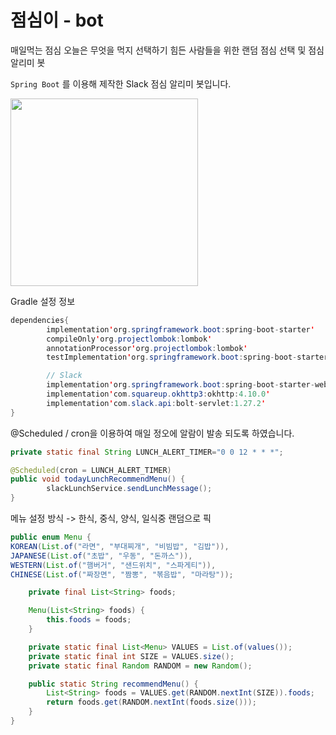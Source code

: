 # 점심이 - bot

매일먹는 점심 오늘은 무엇을 먹지 선택하기 힘든 사람들을 위한 랜덤 점심 선택 및 점심 알리미 봇

```Spring Boot```
를 이용해 제작한 Slack 점심 알리미 봇입니다.
<div>
        <img src="lunch.png" width="300" height="300">
</div>

Gradle 설정 정보

```java
dependencies{
        implementation'org.springframework.boot:spring-boot-starter'
        compileOnly'org.projectlombok:lombok'
        annotationProcessor'org.projectlombok:lombok'
        testImplementation'org.springframework.boot:spring-boot-starter-test'

        // Slack
        implementation'org.springframework.boot:spring-boot-starter-web'
        implementation'com.squareup.okhttp3:okhttp:4.10.0'
        implementation'com.slack.api:bolt-servlet:1.27.2'
}
```

@Scheduled / cron을 이용하여 매일 정오에 알람이 발송 되도록 하였습니다.

```java
private static final String LUNCH_ALERT_TIMER="0 0 12 * * *";

@Scheduled(cron = LUNCH_ALERT_TIMER)
public void todayLunchRecommendMenu() {
        slackLunchService.sendLunchMessage();
}
```

메뉴 설정 방식 -> 한식, 중식, 양식, 일식중 랜덤으로 픽 
```java
public enum Menu {
KOREAN(List.of("라면", "부대찌개", "비빔밥", "김밥")),
JAPANESE(List.of("초밥", "우동", "돈까스")),
WESTERN(List.of("햄버거", "샌드위치", "스파게티")),
CHINESE(List.of("짜장면", "짬뽕", "볶음밥", "마라탕"));

    private final List<String> foods;

    Menu(List<String> foods) {
        this.foods = foods;
    }

    private static final List<Menu> VALUES = List.of(values());
    private static final int SIZE = VALUES.size();
    private static final Random RANDOM = new Random();

    public static String recommendMenu() {
        List<String> foods = VALUES.get(RANDOM.nextInt(SIZE)).foods;
        return foods.get(RANDOM.nextInt(foods.size()));
    }
}
```
